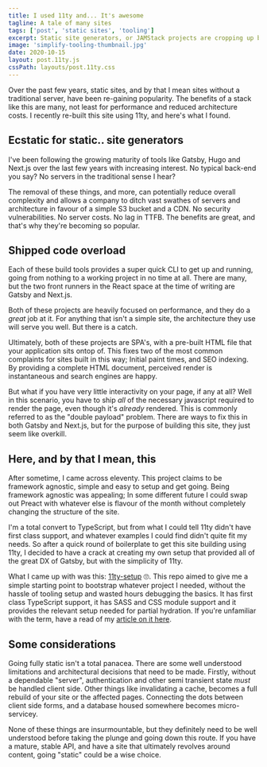 ```yaml
---
title: I used 11ty and... It's awesome
tagline: A tale of many sites
tags: ['post', 'static sites', 'tooling']
excerpt: Static site generators, or JAMStack projects are cropping up by the day. Here's a quick look at how I built this site.
image: 'simplify-tooling-thumbnail.jpg'
date: 2020-10-15
layout: post.11ty.js
cssPath: layouts/post.11ty.css
---
```


Over the past few years, static sites, and by that I mean sites without a traditional server, have been re-gaining popularity. The benefits of a stack like this are many, not least for performance and reduced architecture costs. I recently re-built this site using 11ty, and here's what I found.

## Ecstatic for static.. site generators

I've been following the growing maturity of tools like Gatsby, Hugo and Next.js over the last few years with increasing interest. No typical back-end you say? No servers in the traditional sense I hear?

The removal of these things, and more, can potentially reduce overall complexity and allows a company to ditch vast swathes of servers and architecture in favour of a simple S3 bucket and a CDN. No security vulnerabilities. No server costs. No lag in TTFB. The benefits are great, and that's why they're becoming so popular.

## Shipped code overload

Each of these build tools provides a super quick CLI to get up and running, going from nothing to a working project in no time at all. There are many, but the two front runners in the React space at the time of writing are Gatsby and Next.js.

Both of these projects are heavily focused on performance, and they do a _great_ job at it. For anything that isn't a simple site, the architecture they use will serve you well. But there is a catch.

Ultimately, both of these projects are SPA's, with a pre-built HTML file that your application sits ontop of. This fixes two of the most common complaints for sites built in this way; Initial paint times, and SEO indexing. By providing a complete HTML document, perceived render is instantaneous and search engines are happy.

But what if you have very little interactivity on your page, if any at all? Well in this scenario, you have to ship _all_ of the necessary javascript required to render the page, even though it's _already_ rendered. This is commonly referred to as the "double payload" problem. There are ways to fix this in both Gatsby and Next.js, but for the purpose of building this site, they just seem like overkill.

## Here, and by that I mean, this

After sometime, I came across eleventy. This project claims to be framework agnostic, simple and easy to setup and get going. Being framework agnostic was appealing; In some different future I could swap out Preact with whatever else is flavour of the month without completely changing the structure of the site.

I'm a total convert to TypeScript, but from what I could tell 11ty didn't have first class support, and whatever examples I could find didn't quite fit my needs. So after a quick round of boilerplate to get this site building using 11ty, I decided to have a crack at creating my own setup that provided all of the great DX of Gatsby, but with the simplicity of 11ty.

What I came up with was this: <a href="https://github.com/jhukdev/11ty-setup" target="_blank" rel="noopener">11ty-setup</a> 🙄. This repo aimed to give me a simple starting point to bootstrap whatever project I needed, without the hassle of tooling setup and wasted hours debugging the basics. It has first class TypeScript support, it has SASS and CSS module support and it provides the relevant setup needed for partial hydration. If you're unfamiliar with the term, have a read of my [article on it here](/articles/partial-hydration).

## Some considerations

Going fully static isn't a total panacea. There are some well understood limitations and architectural decisions that need to be made. Firstly, without a dependable "server", authentication and other semi transient state _must_ be handled client side. Other things like invalidating a cache, becomes a full rebuild of your site or the affected pages. Connecting the dots between client side forms, and a database housed somewhere becomes micro-servicey.

None of these things are insurmountable, but they definitely need to be well understood before taking the plunge and going down this route. If you have a mature, stable API, and have a site that ultimately revolves around content, going "static" could be a wise choice.
